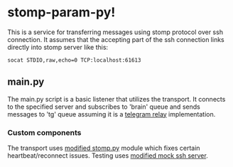 # stomp-param-py!

This is a service for transferring messages using stomp protocol over
ssh connection. It assumes that the accepting part of the ssh
connection links directly into stomp server like this:

    socat STDIO,raw,echo=0 TCP:localhost:61613

## main.py

The main.py script is a basic listener that utilizes the transport. It
connects to the specified server and subscribes to 'brain' queue and
sends messages to 'tg' queue assuming it is a [telegram relay]
implementation.

### Custom components

The transport uses [modified stomp.py] module which fixes certain
heartbeat/reconnect issues. Testing uses [modified mock ssh server].

[telegram relay]: https://gitlab.com/personal-assistant-bot/infrastructure/pa-tg
[modified stomp.py]: https://github.com/aragaer/stomp.py/tree/heartbeat
[modified mock ssh server]: https://github.com/aragaer/mock-ssh-server/tree/shell
